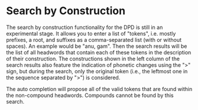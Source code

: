 
# Search by Construction

The search by construction functionality for the DPD is still in an experimental stage. It allows you to enter a list of "tokens", i.e. mostly prefixes, a root, and suffixes as a comma-separated list (with or without spaces). An example would be "anu, gam". Then the search results will be the list of all
headwords that contain each of these tokens in the description of their construction. The constructions shown in the left column of the search results also feature the indication of phonetic changes using the ">" sign, but during the
search, only the original token (i.e., the leftmost one in the sequence separated by ">") is considered.

The auto completion will propose all of the valid tokens that are found within the non-compound headwords. Compounds cannot be found by this search.
